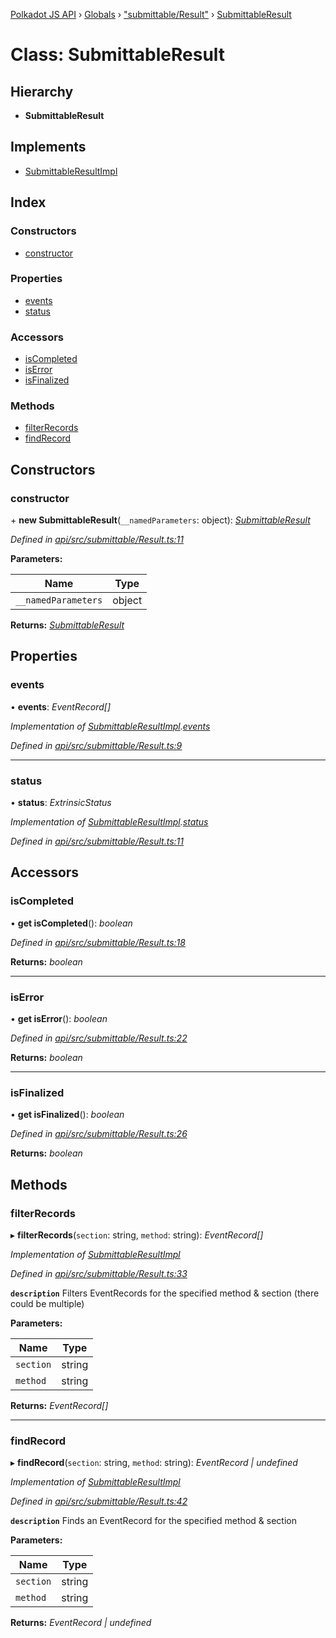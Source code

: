 [Polkadot JS API](../README.md) › [Globals](../globals.md) › ["submittable/Result"](../modules/_submittable_result_.md) › [SubmittableResult](_submittable_result_.submittableresult.md)

# Class: SubmittableResult

## Hierarchy

* **SubmittableResult**

## Implements

* [SubmittableResultImpl](../interfaces/_submittable_types_.submittableresultimpl.md)

## Index

### Constructors

* [constructor](_submittable_result_.submittableresult.md#constructor)

### Properties

* [events](_submittable_result_.submittableresult.md#events)
* [status](_submittable_result_.submittableresult.md#status)

### Accessors

* [isCompleted](_submittable_result_.submittableresult.md#iscompleted)
* [isError](_submittable_result_.submittableresult.md#iserror)
* [isFinalized](_submittable_result_.submittableresult.md#isfinalized)

### Methods

* [filterRecords](_submittable_result_.submittableresult.md#filterrecords)
* [findRecord](_submittable_result_.submittableresult.md#findrecord)

## Constructors

###  constructor

\+ **new SubmittableResult**(`__namedParameters`: object): *[SubmittableResult](_submittable_result_.submittableresult.md)*

*Defined in [api/src/submittable/Result.ts:11](https://github.com/polkadot-js/api/blob/9196ce85a/packages/api/src/submittable/Result.ts#L11)*

**Parameters:**

Name | Type |
------ | ------ |
`__namedParameters` | object |

**Returns:** *[SubmittableResult](_submittable_result_.submittableresult.md)*

## Properties

###  events

• **events**: *EventRecord[]*

*Implementation of [SubmittableResultImpl](../interfaces/_submittable_types_.submittableresultimpl.md).[events](../interfaces/_submittable_types_.submittableresultimpl.md#events)*

*Defined in [api/src/submittable/Result.ts:9](https://github.com/polkadot-js/api/blob/9196ce85a/packages/api/src/submittable/Result.ts#L9)*

___

###  status

• **status**: *ExtrinsicStatus*

*Implementation of [SubmittableResultImpl](../interfaces/_submittable_types_.submittableresultimpl.md).[status](../interfaces/_submittable_types_.submittableresultimpl.md#status)*

*Defined in [api/src/submittable/Result.ts:11](https://github.com/polkadot-js/api/blob/9196ce85a/packages/api/src/submittable/Result.ts#L11)*

## Accessors

###  isCompleted

• **get isCompleted**(): *boolean*

*Defined in [api/src/submittable/Result.ts:18](https://github.com/polkadot-js/api/blob/9196ce85a/packages/api/src/submittable/Result.ts#L18)*

**Returns:** *boolean*

___

###  isError

• **get isError**(): *boolean*

*Defined in [api/src/submittable/Result.ts:22](https://github.com/polkadot-js/api/blob/9196ce85a/packages/api/src/submittable/Result.ts#L22)*

**Returns:** *boolean*

___

###  isFinalized

• **get isFinalized**(): *boolean*

*Defined in [api/src/submittable/Result.ts:26](https://github.com/polkadot-js/api/blob/9196ce85a/packages/api/src/submittable/Result.ts#L26)*

**Returns:** *boolean*

## Methods

###  filterRecords

▸ **filterRecords**(`section`: string, `method`: string): *EventRecord[]*

*Implementation of [SubmittableResultImpl](../interfaces/_submittable_types_.submittableresultimpl.md)*

*Defined in [api/src/submittable/Result.ts:33](https://github.com/polkadot-js/api/blob/9196ce85a/packages/api/src/submittable/Result.ts#L33)*

**`description`** Filters EventRecords for the specified method & section (there could be multiple)

**Parameters:**

Name | Type |
------ | ------ |
`section` | string |
`method` | string |

**Returns:** *EventRecord[]*

___

###  findRecord

▸ **findRecord**(`section`: string, `method`: string): *EventRecord | undefined*

*Implementation of [SubmittableResultImpl](../interfaces/_submittable_types_.submittableresultimpl.md)*

*Defined in [api/src/submittable/Result.ts:42](https://github.com/polkadot-js/api/blob/9196ce85a/packages/api/src/submittable/Result.ts#L42)*

**`description`** Finds an EventRecord for the specified method & section

**Parameters:**

Name | Type |
------ | ------ |
`section` | string |
`method` | string |

**Returns:** *EventRecord | undefined*
